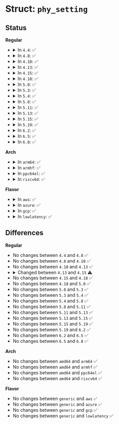 # Struct: <code>phy_setting</code>

## Status
<b>Regular</b>
<ul>
<li>
<details>
<summary>In <code>4.4</code>: ✅</summary>

```c
struct phy_setting {
    int speed;
    int duplex;
    u32 setting;
};
```
</details>
</li>
<li>
<details>
<summary>In <code>4.8</code>: ✅</summary>

```c
struct phy_setting {
    int speed;
    int duplex;
    u32 setting;
};
```
</details>
</li>
<li>
<details>
<summary>In <code>4.10</code>: ✅</summary>

```c
struct phy_setting {
    int speed;
    int duplex;
    u32 setting;
};
```
</details>
</li>
<li>
<details>
<summary>In <code>4.13</code>: ✅</summary>

```c
struct phy_setting {
    int speed;
    int duplex;
    u32 setting;
};
```
</details>
</li>
<li>
<details>
<summary>In <code>4.15</code>: ✅</summary>

```c
struct phy_setting {
    u32 speed;
    u8 duplex;
    u8 bit;
};
```
</details>
</li>
<li>
<details>
<summary>In <code>4.18</code>: ✅</summary>

```c
struct phy_setting {
    u32 speed;
    u8 duplex;
    u8 bit;
};
```
</details>
</li>
<li>
<details>
<summary>In <code>5.0</code>: ✅</summary>

```c
struct phy_setting {
    u32 speed;
    u8 duplex;
    u8 bit;
};
```
</details>
</li>
<li>
<details>
<summary>In <code>5.3</code>: ✅</summary>

```c
struct phy_setting {
    u32 speed;
    u8 duplex;
    u8 bit;
};
```
</details>
</li>
<li>
<details>
<summary>In <code>5.4</code>: ✅</summary>

```c
struct phy_setting {
    u32 speed;
    u8 duplex;
    u8 bit;
};
```
</details>
</li>
<li>
<details>
<summary>In <code>5.8</code>: ✅</summary>

```c
struct phy_setting {
    u32 speed;
    u8 duplex;
    u8 bit;
};
```
</details>
</li>
<li>
<details>
<summary>In <code>5.11</code>: ✅</summary>

```c
struct phy_setting {
    u32 speed;
    u8 duplex;
    u8 bit;
};
```
</details>
</li>
<li>
<details>
<summary>In <code>5.13</code>: ✅</summary>

```c
struct phy_setting {
    u32 speed;
    u8 duplex;
    u8 bit;
};
```
</details>
</li>
<li>
<details>
<summary>In <code>5.15</code>: ✅</summary>

```c
struct phy_setting {
    u32 speed;
    u8 duplex;
    u8 bit;
};
```
</details>
</li>
<li>
<details>
<summary>In <code>5.19</code>: ✅</summary>

```c
struct phy_setting {
    u32 speed;
    u8 duplex;
    u8 bit;
};
```
</details>
</li>
<li>
<details>
<summary>In <code>6.2</code>: ✅</summary>

```c
struct phy_setting {
    u32 speed;
    u8 duplex;
    u8 bit;
};
```
</details>
</li>
<li>
<details>
<summary>In <code>6.5</code>: ✅</summary>

```c
struct phy_setting {
    u32 speed;
    u8 duplex;
    u8 bit;
};
```
</details>
</li>
<li>
<details>
<summary>In <code>6.8</code>: ✅</summary>

```c
struct phy_setting {
    u32 speed;
    u8 duplex;
    u8 bit;
};
```
</details>
</li>
</ul>
<b>Arch</b>
<ul>
<li>
<details>
<summary>In <code>arm64</code>: ✅</summary>

```c
struct phy_setting {
    u32 speed;
    u8 duplex;
    u8 bit;
};
```
</details>
</li>
<li>
<details>
<summary>In <code>armhf</code>: ✅</summary>

```c
struct phy_setting {
    u32 speed;
    u8 duplex;
    u8 bit;
};
```
</details>
</li>
<li>
<details>
<summary>In <code>ppc64el</code>: ✅</summary>

```c
struct phy_setting {
    u32 speed;
    u8 duplex;
    u8 bit;
};
```
</details>
</li>
<li>
<details>
<summary>In <code>riscv64</code>: ✅</summary>

```c
struct phy_setting {
    u32 speed;
    u8 duplex;
    u8 bit;
};
```
</details>
</li>
</ul>
<b>Flavor</b>
<ul>
<li>
<details>
<summary>In <code>aws</code>: ✅</summary>

```c
struct phy_setting {
    u32 speed;
    u8 duplex;
    u8 bit;
};
```
</details>
</li>
<li>
<details>
<summary>In <code>azure</code>: ✅</summary>

```c
struct phy_setting {
    u32 speed;
    u8 duplex;
    u8 bit;
};
```
</details>
</li>
<li>
<details>
<summary>In <code>gcp</code>: ✅</summary>

```c
struct phy_setting {
    u32 speed;
    u8 duplex;
    u8 bit;
};
```
</details>
</li>
<li>
<details>
<summary>In <code>lowlatency</code>: ✅</summary>

```c
struct phy_setting {
    u32 speed;
    u8 duplex;
    u8 bit;
};
```
</details>
</li>
</ul>

## Differences
<b>Regular</b>
<ul>
<li>
No changes between <code>4.4</code> and <code>4.8</code> ✅
</li>
<li>
No changes between <code>4.8</code> and <code>4.10</code> ✅
</li>
<li>
No changes between <code>4.10</code> and <code>4.13</code> ✅
</li>
<li>
<details>
<summary>Changed between <code>4.13</code> and <code>4.15</code> ⚠️</summary>
<ul>
<li>
<b>Field added. </b>
<code>u8 bit</code>
</li>
<li>
<b>Field removed. </b>
<code>u32 setting</code>
</li>
<li>
<b>Field type changed. </b>
<code>int speed</code> ➡️ <code>u32 speed</code>
</li>
<li>
<b>Field type changed. </b>
<code>int duplex</code> ➡️ <code>u8 duplex</code>
</li>
</ul>
</details>
</li>
<li>
No changes between <code>4.15</code> and <code>4.18</code> ✅
</li>
<li>
No changes between <code>4.18</code> and <code>5.0</code> ✅
</li>
<li>
No changes between <code>5.0</code> and <code>5.3</code> ✅
</li>
<li>
No changes between <code>5.3</code> and <code>5.4</code> ✅
</li>
<li>
No changes between <code>5.4</code> and <code>5.8</code> ✅
</li>
<li>
No changes between <code>5.8</code> and <code>5.11</code> ✅
</li>
<li>
No changes between <code>5.11</code> and <code>5.13</code> ✅
</li>
<li>
No changes between <code>5.13</code> and <code>5.15</code> ✅
</li>
<li>
No changes between <code>5.15</code> and <code>5.19</code> ✅
</li>
<li>
No changes between <code>5.19</code> and <code>6.2</code> ✅
</li>
<li>
No changes between <code>6.2</code> and <code>6.5</code> ✅
</li>
<li>
No changes between <code>6.5</code> and <code>6.8</code> ✅
</li>
</ul>
<b>Arch</b>
<ul>
<li>
No changes between <code>amd64</code> and <code>arm64</code> ✅
</li>
<li>
No changes between <code>amd64</code> and <code>armhf</code> ✅
</li>
<li>
No changes between <code>amd64</code> and <code>ppc64el</code> ✅
</li>
<li>
No changes between <code>amd64</code> and <code>riscv64</code> ✅
</li>
</ul>
<b>Flavor</b>
<ul>
<li>
No changes between <code>generic</code> and <code>aws</code> ✅
</li>
<li>
No changes between <code>generic</code> and <code>azure</code> ✅
</li>
<li>
No changes between <code>generic</code> and <code>gcp</code> ✅
</li>
<li>
No changes between <code>generic</code> and <code>lowlatency</code> ✅
</li>
</ul>
